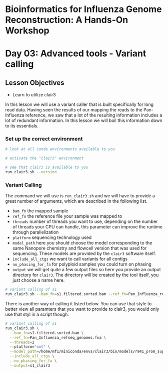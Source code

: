 # Bioinformatics for Influenza Genome Reconstruction: A Hands-On Workshop
# Day 03: Advanced tools - Variant calling

## Lesson Objectives
* Learn to utilize clair3 

In this lesson we will use a variant caller that is built specifically for long read data. Having seen the results of our mapping the reads to the Pan-Influenza reference, we saw that a lot of the resulting information includes a lot of redundant information. In this lesson we will boil this information down to its essentials.

### Set up the correct environment

```bash
# look at all conda environments available to you

# activate the "clair3" environment

# see that clair3 is available to you
run_clair3.sh --version
``` 

### Variant Calling

The command we will use is `run_clair3.sh` and we will have to provide a great number of arguments, which are described in the following list.

- `bam_fn` the mapped sample
- `ref_fn` the reference file your sample was mapped to
- `threads` number of threads you want to use, depending on the number of threads your CPU can handle, this parameter can improve the runtime through parallelization
- `platform` sequencing technology used
- `model_path` here you should choose the model corresponding to the same Nanopore chemistry and flowcell version that was used for sequencing. These models are provided by the `clair3` software itself.
- `include_all_ctgs` we want to call variants for all contigs
- `no_phasing_for_fa` for polyploid samples you could turn on phasing
- `output` we will get quite a few output files so here you provide an output directory for `clair3`. The directory will be created by the tool itself, you just choose a name here.

```bash
# variant calling of s1
run_clair3.sh --bam_fn=s1.filtered.sorted.bam --ref_fn=Pan_Influenza_refseq_genomes.fna --threads=2 --platform="ont" --model_path=/home/mf1/miniconda/envs/clair3/bin/models/r941_prom_sup_g5041 --include_all_ctgs --no_phasing_for_fa --output=s1_clair3
```

There is another way of calling it listed below. You can use that style to better view all paramters that you want to provide to clair3, you would only use that styl in a script though.

```bash
# variant calling of s1
run_clair3.sh \
  --bam_fn=s1.filtered.sorted.bam \
  --ref_fn=Pan_Influenza_refseq_genomes.fna \
  --threads=2
  --platform="ont" \
  --model_path=/home/mf1/miniconda/envs/clair3/bin/models/r941_prom_sup_g5041 \
  --include_all_ctgs \
  --no_phasing_for_fa \
  --output=s1_clair3
```

